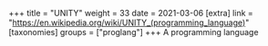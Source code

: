 +++
title = "UNITY"
weight = 33
date = 2021-03-06
[extra]
link = "https://en.wikipedia.org/wiki/UNITY_(programming_language)"
[taxonomies]
groups = ["proglang"]
+++
A programming language

